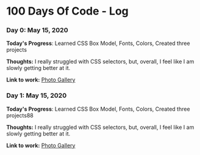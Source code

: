 # 100 Days Of Code - Log

### Day 0: May 15, 2020 

**Today's Progress**: Learned CSS Box Model, Fonts, Colors, Created three projects

**Thoughts:** I really struggled with CSS selectors, but, overall, I feel like I am slowly getting better at it.

**Link to work:** [Photo Gallery](https://geekaara.github.io/100-Days-Of-Code//CSS%20Projects/gallary.html)

### Day 1: May 15, 2020 

**Today's Progress**: Learned CSS Box Model, Fonts, Colors, Created three projects88

**Thoughts:** I really struggled with CSS selectors, but, overall, I feel like I am slowly getting better at it.

**Link to work:** [Photo Gallery](https://geekaara.github.io/100-Days-Of-Code//CSS%20Projects/gallary.html)
